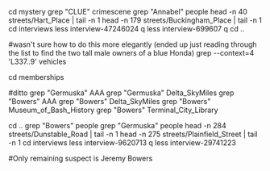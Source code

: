 cd mystery
grep "CLUE" crimescene
grep "Annabel" people
head -n 40 streets/Hart_Place | tail -n 1
head -n 179 streets/Buckingham_Place | tail -n 1
cd interviews
less interview-47246024
q
less interview-699607
q
cd ..

#wasn't sure how to do this more elegantly (ended up just reading through the list to find the two tall male owners of a blue Honda)
grep --context=4 'L337..9' vehicles

cd memberships

#ditto
grep "Germuska" AAA
grep "Germuska" Delta_SkyMiles
grep "Bowers" AAA
grep "Bowers" Delta_SkyMiles
grep "Bowers" Museum_of_Bash_History
grep "Bowers" Terminal_City_Library

cd ..
grep "Bowers" people
grep "Germuska" people
head -n 284 streets/Dunstable_Road | tail -n 1
head -n 275 streets/Plainfield_Street | tail -n 1
cd interviews
less interview-9620713
q
less interview-29741223

#Only remaining suspect is Jeremy Bowers
